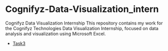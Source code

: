 # Cognifyz-Data-Visualization_intern
 Cognifyz Data Visualization Internship This repository contains my work for the Cognifyz Technologies Data Visualization Internship, focused on data analysis and visualization using Microsoft Excel.
- <a href=https://github.com/Inzamulkhan/Cognifyz-Data-Visualization_intern/blob/main/Data_Visualization_Task3%20(1).xlsx>Task3</a>
